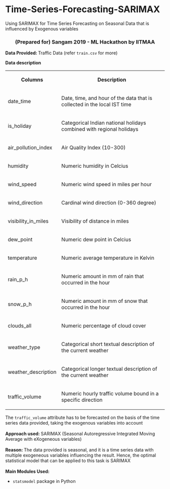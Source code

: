 # Time-Series-Forecasting-SARIMAX
Using SARIMAX for Time Series Forecasting on Seasonal Data that is influenced by Exogenous variables

<h3 style="text-align:center">(Prepared for) Sangam 2019 - ML Hackathon by IITMAA</h3>
<p>
    <strong>Data Provided: </strong>Traffic Data (refer <code>train.csv</code> for more)
    <p><strong>Data description </strong></p>

<table>
	<tbody>
		<tr>
			<td>
			<p style="text-align: center;"><strong>Columns</strong></p>
			</td>
			<td>
			<p style="text-align: center;"><strong>Description</strong></p>
			</td>
		</tr>
		<tr>
			<td>
			<p>date_time</p>
			</td>
			<td>
			<p>Date, time, and hour of the data that is collected in the local IST time</p>
			</td>
		</tr>
		<tr>
			<td>
			<p>is_holiday</p>
			</td>
			<td>
			<p>Categorical Indian national holidays combined with regional holidays</p>
			</td>
		</tr>
		<tr>
			<td>
			<p>air_pollution_index</p>
			</td>
			<td>
			<p>Air Quality Index (10-300)</p>
			</td>
		</tr>
		<tr>
			<td>
			<p>humidity</p>
			</td>
			<td>
			<p>Numeric humidity in Celcius</p>
			</td>
		</tr>
		<tr>
			<td>
			<p>wind_speed</p>
			</td>
			<td>
			<p>Numeric wind speed in miles per hour</p>
			</td>
		</tr>
		<tr>
			<td>
			<p>wind_direction</p>
			</td>
			<td>
			<p>Cardinal wind direction (0-360 degree)</p>
			</td>
		</tr>
		<tr>
			<td>
			<p>visibility_in_miles</p>
			</td>
			<td>
			<p>Visibility of distance in miles</p>
			</td>
		</tr>
		<tr>
			<td>
			<p>dew_point</p>
			</td>
			<td>
			<p>Numeric dew point in Celcius</p>
			</td>
		</tr>
		<tr>
			<td>
			<p>temperature</p>
			</td>
			<td>
			<p>Numeric average temperature in Kelvin</p>
			</td>
		</tr>
		<tr>
			<td>
			<p>rain_p_h</p>
			</td>
			<td>
			<p>Numeric amount in mm of rain that occurred in the hour</p>
			</td>
		</tr>
		<tr>
			<td>
			<p>snow_p_h</p>
			</td>
			<td>
			<p>Numeric amount in mm of snow that occurred in the hour</p>
			</td>
		</tr>
		<tr>
			<td>
			<p>clouds_all</p>
			</td>
			<td>
			<p>Numeric percentage of cloud cover</p>
			</td>
		</tr>
		<tr>
			<td>
			<p>weather_type</p>
			</td>
			<td>
			<p>Categorical short textual description of the current weather</p>
			</td>
		</tr>
		<tr>
			<td>
			<p>weather_description</p>
			</td>
			<td>
			<p>Categorical longer textual description of the current weather</p>
			</td>
		</tr>
		<tr>
			<td>
			<p>traffic_volume</p>
			</td>
			<td>
			<p>Numeric hourly traffic volume bound in a specific direction</p>
			</td>
		</tr>
	</tbody>
</table>
The <code>traffic_volume</code> attribute has to be forecasted on the basis of the time series data provided, taking the exogenous variables into account
    <br><br>
    <strong>Approach used: </strong>SARIMAX (Seasonal Autoregressive Integrated Moving Average with eXogeneous variables)<br><br>
    <strong>Reason: </strong>The data provided is seasonal, and it is a time series data with multiple exogeneous variables influencing the result. Hence, the optimal statistical model that can be applied to this task is SARIMAX
    <br><br>
    <strong>Main Modules Used: </strong>
    <ul>
        <li><code>statsmodel</code> package in Python</li>
    </ul>
</p>
